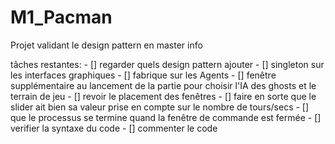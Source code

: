 # M1_Pacman
Projet validant le design pattern en master info

tâches restantes:
    - [] regarder quels design pattern ajouter
    - [] singleton sur les interfaces graphiques
    - [] fabrique sur les Agents
    - [] fenêtre supplémentaire au lancement de la partie pour choisir l'IA des ghosts et le terrain de jeu
    - [] revoir le placement des fenêtres
    - [] faire en sorte que le slider ait bien sa valeur prise en compte sur le nombre de tours/secs
    - [] que le processus se termine quand la fenêtre de commande est fermée
    - [] verifier la syntaxe du code
    - [] commenter le code